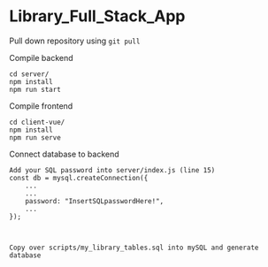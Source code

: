 # Library_Full_Stack_App

Pull down repository using 
```git pull```

Compile backend
```
cd server/
npm install
npm run start
```

Compile frontend
```
cd client-vue/
npm install
npm run serve
```

Connect database to backend
```
Add your SQL password into server/index.js (line 15)
const db = mysql.createConnection({
	...
	...
	password: "InsertSQLpasswordHere!",
	...
});



Copy over scripts/my_library_tables.sql into mySQL and generate database
```
